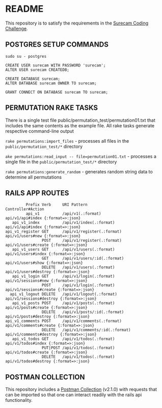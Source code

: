 # README

This repository is to satisfy the requirements in the [Surecam Coding Challenge](https://github.com/surecam-01/surecam-api-test/blob/main/public/SureCam-Coding-test.pdf).

## POSTGRES SETUP COMMANDS
```
sudo su - postgres

CREATE USER surecam WITH PASSWORD 'surecam';
ALTER USER surecam CREATEDB;

CREATE DATABASE surecam;
ALTER DATABASE surecam OWNER TO surecam;

GRANT CONNECT ON DATABASE surecam TO surecam;
```

## PERMUTATION RAKE TASKS

There is a single test file public/permutation_test/permutation01.txt that includes the same contents as the example file. All rake tasks generate respective command-line output

`rake permutations:import_files` - processes all files in the `public/permutation_test/*` directory

`ake permutations:read_input -- file=permutation01.txt` - processes a single file in the `public/permutation_test/*` directory

`rake permutations:generate_random` - generates random string data to determine all permutations

## RAILS APP ROUTES

```
         Prefix Verb     URI Pattern                    Controller#Action
         api_v1          /api/v1(.:format)              api/v1/api#index {:format=>:json}
   api_v1_index          /api/v1/index(.:format)        api/v1/api#index {:format=>:json}
api_v1_register GET      /api/v1/register(.:format)     api/v1/users#new {:format=>:json}
                POST     /api/v1/register(.:format)     api/v1/users#create {:format=>:json}
   api_v1_users GET      /api/v1/users(.:format)        api/v1/users#index {:format=>:json}
                GET      /api/v1/users/:id(.:format)    api/v1/users#show {:format=>:json}
                DELETE   /api/v1/users(.:format)        api/v1/users#destroy {:format=>:json}
   api_v1_login GET      /api/v1/login(.:format)        api/v1/sessions#new {:format=>:json}
                POST     /api/v1/login(.:format)        api/v1/sessions#create {:format=>:json}
  api_v1_logout DELETE   /api/v1/logout(.:format)       api/v1/sessions#destroy {:format=>:json}
   api_v1_posts POST     /api/v1/posts(.:format)        api/v1/posts#create {:format=>:json}
                DELETE   /api/v1/posts/:id(.:format)    api/v1/posts#destroy {:format=>:json}
api_v1_comments POST     /api/v1/comments(.:format)     api/v1/comments#create {:format=>:json}
                DELETE   /api/v1/comments/:id(.:format) api/v1/comments#destroy {:format=>:json}
   api_v1_todos GET      /api/v1/todos(.:format)        api/v1/todos#index {:format=>:json}
                PUT|POST /api/v1/todos(.:format)        api/v1/todos#create {:format=>:json}
                DELETE   /api/v1/todos(.:format)        api/v1/todos#destroy {:format=>:json}
```

## POSTMAN COLLECTION

This repository includes a [Postman Collection](https://github.com/surecam-01/surecam-api-test/blob/main/public/SURECAM.postman_collection.json) (v2.1.0) with requests that can be imported so that one can interact readily with the rails api functionality.

